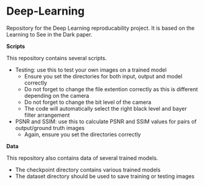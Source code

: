 # Deep-Learning
Repository for the Deep Learning reproducability project. It is based on the Learning to See in the Dark paper.

**Scripts**

This repository contains several scripts.
- Testing: use this to test your own images on a trained model
  - Ensure you set the directories for both input, output and model correctly
  - Do not forget to change the file extention correctly as this is different depending on the camera
  - Do not forget to change the bit level of the camera
  - The code will automatically select the right black level and bayer filter arrangement
- PSNR and SSIM: use this to calculate PSNR and SSIM values for pairs of output/ground truth images
  - Again, ensure you set the directories correctly


**Data**

This repository also contains data of several trained models.
- The checkpoint directory contains various trained models
- The dataset directory should be used to save training or testing images
